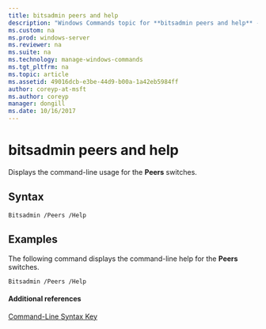 ```yaml
---
title: bitsadmin peers and help
description: "Windows Commands topic for **bitsadmin peers and help** - Displays the command-line usage for the **Peers** switches."
ms.custom: na
ms.prod: windows-server
ms.reviewer: na
ms.suite: na
ms.technology: manage-windows-commands
ms.tgt_pltfrm: na
ms.topic: article
ms.assetid: 49016dcb-e3be-44d9-b00a-1a42eb5984ff
author: coreyp-at-msft
ms.author: coreyp
manager: dongill
ms.date: 10/16/2017
---
```


# bitsadmin peers and help



Displays the command-line usage for the **Peers** switches.

## Syntax

```
Bitsadmin /Peers /Help 
```

## <a name="BKMK_examples"></a>Examples

The following command displays the command-line help for the **Peers** switches.
```
Bitsadmin /Peers /Help
```

#### Additional references

[Command-Line Syntax Key](command-line-syntax-key.md)